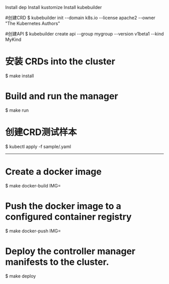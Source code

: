 Install dep
Install kustomize
Install kubebuilder

#创建CRD
$ kubebuilder init --domain k8s.io --license apache2 --owner "The Kubernetes Authors"


#创建API
$ kubebuilder create api --group mygroup --version v1beta1 --kind MyKind


# 安装 CRDs into the cluster
$ make install

# Build and run the manager
$ make run

# 创建CRD测试样本
$ kubectl apply -f sample/<resource>.yaml

---
# Create a docker image
$ make docker-build IMG=<img-name>

# Push the docker image to a configured container registry
$ make docker-push IMG=<img-name>

# Deploy the controller manager manifests to the cluster.
$ make deploy
